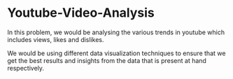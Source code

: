 # Youtube-Video-Analysis
In this problem, we would be analysing the various trends in youtube which includes views, likes and dislikes. 

We would be using different data visualization techniques to ensure that we get the best results and insights from the data that is present at hand respectively.

